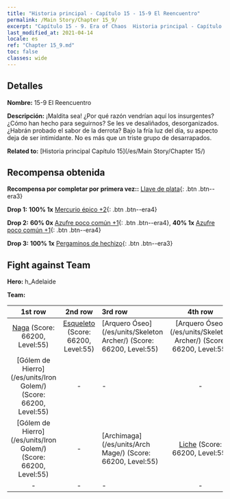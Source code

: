 ```yaml
---
title: "Historia principal - Capítulo 15 - 15-9 El Reencuentro"
permalink: /Main Story/Chapter 15_9/
excerpt: "Capítulo 15 - 9. Era of Chaos  Historia principal - Capítulo 15_9. 15-9 El Reencuentro"
last_modified_at: 2021-04-14
locale: es
ref: "Chapter 15_9.md"
toc: false
classes: wide
---
```


## Detalles

 **Nombre:** 15-9 El Reencuentro

 **Descripción:** ¡Maldita sea! ¿Por qué razón vendrían aquí los insurgentes? ¿Cómo han hecho para seguirnos? Se les ve desaliñados, desorganizados. ¿Habrán probado el sabor de la derrota? Bajo la fría luz del día, su aspecto deja de ser intimidante. No es más que un triste grupo de desarrapados.

 **Related to:** [Historia principal Capítulo 15](/es/Main Story/Chapter 15/)

## Recompensa obtenida

 **Recompensa por completar por primera vez::** [Llave de plata](/es/Items/con_693/){: .btn .btn--era3}

 **Drop 1:** **100% 1x** [Mercurio épico +2](/es/Items/mat_49/){: .btn .btn--era4}

 **Drop 2:** **60% 0x** [Azufre poco común +1](/es/Items/mat_43/){: .btn .btn--era4}, **40% 1x** [Azufre poco común +1](/es/Items/mat_43/){: .btn .btn--era4}

 **Drop 3:** **100% 1x** [Pergaminos de hechizo](/es/Items/con_694/){: .btn .btn--era3}


## Fight against Team
 **Hero:** h_Adelaide

 **Team:**


  | 1st row | 2nd row | 3rd row | 4th row |
  |:----:|:----:|:----|:----:|
  | [Naga](/es/units/Naga/) (Score: 66200, Level:55)  | [Esqueleto](/es/units/Skeleton/) (Score: 66200, Level:55)  | [Arquero Óseo](/es/units/Skeleton Archer/) (Score: 66200, Level:55)  | [Arquero Óseo](/es/units/Skeleton Archer/) (Score: 66200, Level:55)  |
  | [Gólem de Hierro](/es/units/Iron Golem/) (Score: 66200, Level:55)  | - | - | - |
  | [Gólem de Hierro](/es/units/Iron Golem/) (Score: 66200, Level:55)  | - | [Archimaga](/es/units/Arch Mage/) (Score: 66200, Level:55)  | [Liche](/es/units/Lich/) (Score: 66200, Level:55)  |
  | - | - | - | - |


